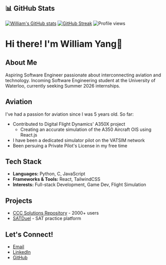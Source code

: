 ## 📊 GitHub Stats
[![William's GitHub stats](https://github-readme-stats.vercel.sh/api?username=tankman61&show_icons=true&border_radius=25)](https://github.com/tankman61/)
[![GitHub Streak](https://github-readme-streak-stats.herokuapp.com?user=tankman61&border_radius=25&ring=5194F0&fire=4D71F2&currStreakLabel=5194F0)](https://github.com/tankman61/)
![Profile views](https://gpvc.arturio.dev/tankman61)

# Hi there! I'm William Yang👋

## About Me
Aspiring Software Engineer passionate about interconnecting aviation and technology. Incoming Software Engineering student at the University of Waterloo, currently seeking Summer 2026 internships.

## Aviation
I've had a passion for aviation since I was 5 years old. So far:
- Contributed to Digital Flight Dynamics' A350X project
  - Creating an accurate simulation of the A350 Aircraft OIS using React.js
- I have been a dedicated simulator pilot on the VATSIM network
- Been persuing a Private Pilot's License in my free time 

## Tech Stack
- **Languages:** Python, C, JavaScript
- **Frameworks & Tools:** React, TailwindCSS
- **Interests:** Full-stack Development, Game Dev, Flight Simulation

## Projects
- [CCC Solutions Repository](https://cccsolutions.ca/) - 2000+ users
- [SATDuel](https://satduel.com) - SAT practice platform

##  Let's Connect!
-  [Email](mailto:willi64645@gmail.com)
-  [LinkedIn](https://www.linkedin.com/in/william-yang-28901b306/)
-  [GitHub](https://github.com/tankman61)

<!--
**Tankman61/Tankman61** is a ✨ _special_ ✨ repository because its `README.md` (this file) appears on your GitHub profile.

Here are some ideas to get you started:

- 🔭 I’m currently working on ...
- 🌱 I’m currently learning ...
- 👯 I’m looking to collaborate on ...
- 🤔 I’m looking for help with ...
- 💬 Ask me about ...
- 📫 How to reach me: ...
- 😄 Pronouns: ...
- ⚡ Fun fact: ...
-->
